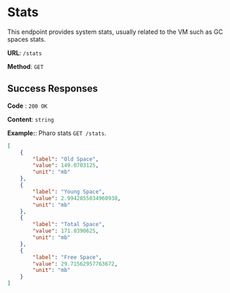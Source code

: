 # Stats

This endpoint provides system stats, usually related to the VM such as GC spaces stats.

**URL**: `/stats`

**Method**: `GET`

## Success Responses

**Code** : `200 OK`

**Content**: `string`

**Example:**: Pharo stats `GET /stats`.

```json
[
    {
        "label": "Old Space",
        "value": 149.0703125,
        "unit": "mb"
    },
    {
        "label": "Young Space",
        "value": 2.9942855834960938,
        "unit": "mb"
    },
    {
        "label": "Total Space",
        "value": 171.0390625,
        "unit": "mb"
    },
    {
        "label": "Free Space",
        "value": 29.71562957763672,
        "unit": "mb"
    }
]
```
